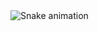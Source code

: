 <img src="https://raw.githubusercontent.com/hohuyhoang308/hohuyhoang308/output/snake.svg" alt="Snake animation" />

###
